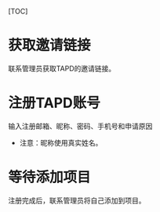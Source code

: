 [TOC]

# 获取邀请链接
联系管理员获取TAPD的邀请链接。

# 注册TAPD账号
输入注册邮箱、昵称、密码、手机号和申请原因
- 注意：昵称使用真实姓名。




# 等待添加项目
注册完成后，联系管理员将自己添加到项目。




